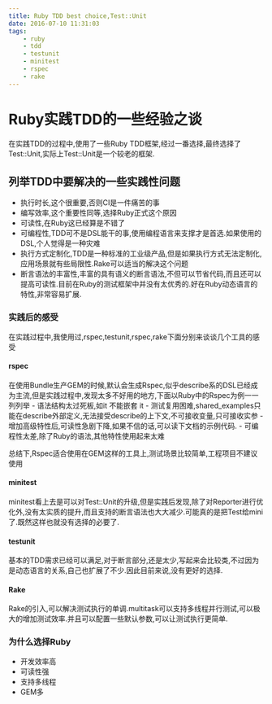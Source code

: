 ```yaml
---
title: Ruby TDD best choice,Test::Unit
date: 2016-07-10 11:31:03
tags:
    - ruby
    - tdd
    - testunit
    - minitest
    - rspec
    - rake
---
```



# Ruby实践TDD的一些经验之谈
在实践TDD的过程中,使用了一些Ruby TDD框架,经过一番选择,最终选择了Test::Unit,实际上Test::Unit是一个较老的框架.

## 列举TDD中要解决的一些实践性问题

- 执行时长,这个很重要,否则CI是一件痛苦的事
- 编写效率,这个重要性同等,选择Ruby正式这个原因
- 可读性,在Ruby这已经算是不错了
- 可编程性,TDD可不是DSL能干的事,使用编程语言来支撑才是首选.如果使用的DSL,个人觉得是一种灾难
- 执行方式定制化,TDD是一种标准的工业级产品,但是如果执行方式无法定制化,应用场景就有些局限性.Rake可以适当的解决这个问题
- 断言语法的丰富性,丰富的具有语义的断言语法,不但可以节省代码,而且还可以提高可读性.目前在Ruby的测试框架中并没有太优秀的.好在Ruby动态语言的特性,非常容易扩展.

### 实践后的感受
在实践过程中,我使用过,rspec,testunit,rspec,rake下面分别来谈谈几个工具的感受

#### rspec 
在使用Bundle生产GEM的时候,默认会生成Rspec,似乎describe系的DSL已经成为主流,但是实践过程中,发现太多不好用的地方,下面以Ruby中的Rspec为例一一列列举
    - 语法结构太过死板,如it 不能嵌套 it
    - 测试复用困难,shared_examples只能在describe外部定义,无法接受describe的上下文,不可接收变量,只可接收实参
    - 增加高级特性后,可读性急剧下降,如果不信的话,可以读下文档的示例代码.
    - 可编程性太差,除了Ruby的语法,其他特性使用起来太难
    
总结下,Rspec适合使用在GEM这样的工具上,测试场景比较简单,工程项目不建议使用
#### minitest
minitest看上去是可以对Test::Unit的升级,但是实践后发现,除了对Reporter进行优化外,没有太实质的提升,而且支持的断言语法也大大减少.可能真的是把Test给mini了.既然这样也就没有选择的必要了.
#### testunit
基本的TDD需求已经可以满足,对于断言部分,还是太少,写起来会比较类,不过因为是动态语言的关系,自己也扩展了不少.因此目前来说,没有更好的选择.
#### Rake
Rake的引入,可以解决测试执行的单调.multitask可以支持多线程并行测试,可以极大的增加测试效率.并且可以配置一些默认参数,可以让测试执行更简单.


### 为什么选择Ruby
- 开发效率高
- 可读性强
- 支持多线程
- GEM多





 
